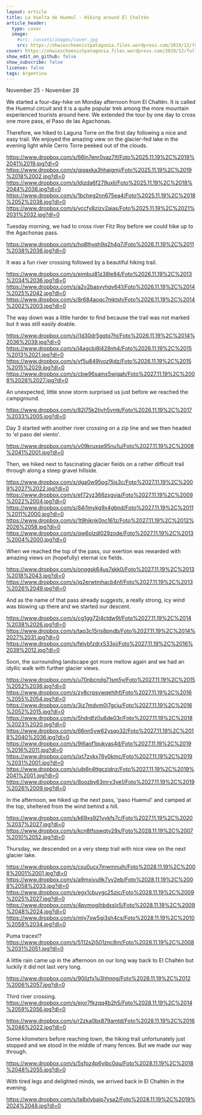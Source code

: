 ```yaml
---
layout: article
title: La Vuelta de Huemul - Hiking around El Chaltén
article_header:
  type: cover
  image:
    #src: /assets/images/cover.jpg
    src: https://ohwieschoenistpatagonia.files.wordpress.com/2019/12/fullsizerender_ezy-watermark_30-11-2019_06-25-09am.jpg
cover: https://ohwieschoenistpatagonia.files.wordpress.com/2019/12/fullsizerender_ezy-watermark_30-11-2019_06-25-09am.jpg
show_edit_on_github: false
show_subscribe: false
license: false
tags: Argentina
---
```


November 25 - November 28

We started a four-day-hike on Monday afternoon from El Chaltén. It is called the Huemul circuit and it is a quite popular trek among the more mountain experienced tourists around here. We extended the tour by one day to cross one more pass, el Paso de las Agachonas.

<!--more-->

Therefore, we hiked to Laguna Torre on the first day following a nice and easy trail. We enjoyed the amazing view on the glacier-fed lake in the evening light while Cerro Torre peeked out of the clouds.

https://www.dropbox.com/s/66ln7enr0vaz7lf/Foto%2025.11.19%2C%2019%2041%2019.jpg?dl=0
https://www.dropbox.com/s/giqaxka3hhajgmj/Foto%2025.11.19%2C%2019%2018%2002.jpg?dl=0
https://www.dropbox.com/s/ldjzda6f279uxli/Foto%2025.11.19%2C%2018%2044%2036.jpg?dl=0
https://www.dropbox.com/s/1bcheg2nn675ea4/Foto%2025.11.19%2C%2018%2052%2038.jpg?dl=0
https://www.dropbox.com/s/yccfy8zizv2aias/Foto%2025.11.19%2C%2021%2031%2032.jpg?dl=0

Tuesday morning, we had to cross river Fitz Roy before we could hike up to the Agachonas pass.

https://www.dropbox.com/s/hq8lhyqh9q2h4q7/Foto%2026.11.19%2C%2011%2038%2036.jpg?dl=0

It was a fun river crossing followed by a beautiful hiking trail.

https://www.dropbox.com/s/eimbuj81z38le84/Foto%2026.11.19%2C%2013%2034%2036.jpg?dl=0
https://www.dropbox.com/s/a2v2basvyhqv641/Foto%2026.11.19%2C%2014%2025%2042.jpg?dl=0
https://www.dropbox.com/s/8r684aoqc7mktsh/Foto%2026.11.19%2C%2014%2002%2003.jpg?dl=0

The way down was a little harder to find because the trail was not marked but it was still easily doable.

https://www.dropbox.com/s/i1d30dr5gqtq7hi/Foto%2026.11.19%2C%2014%2036%2039.jpg?dl=0
https://www.dropbox.com/s/l4agcbi8l428nh4/Foto%2026.11.19%2C%2015%2013%2021.jpg?dl=0
https://www.dropbox.com/s/vf5u849lvoz9idz/Foto%2026.11.19%2C%2015%2015%2029.jpg?dl=0
https://www.dropbox.com/s/cbw96samx5wigah/Foto%2027.11.19%2C%2008%2026%2027.jpg?dl=0

An unexpected, little snow storm surprised us just before we reached the campground.

https://www.dropbox.com/s/82l75k2tjvh5vmk/Foto%2026.11.19%2C%2017%2033%2005.jpg?dl=0

Day 3 started with another river crossing on a zip line and we then headed to 'el paso del viento'.

https://www.dropbox.com/s/v09kruxse95nu1u/Foto%2027.11.19%2C%2008%2041%2001.jpg?dl=0

Then, we hiked next to fascinating glacier fields on a rather difficult trail through along a steep gravel hillside.

https://www.dropbox.com/s/dga0w95pg75js3c/Foto%2027.11.19%2C%2009%2027%2022.jpg?dl=0
https://www.dropbox.com/s/ef72yz366zsgvia/Foto%2027.11.19%2C%2009%2022%2004.jpg?dl=0
https://www.dropbox.com/s/84i1mykg9x4gbnd/Foto%2027.11.19%2C%2011%2011%2000.jpg?dl=0
https://www.dropbox.com/s/1t9hiknk0nc161z/Foto%2027.11.19%2C%2012%2026%2058.jpg?dl=0
https://www.dropbox.com/s/qw6olzdl029zode/Foto%2027.11.19%2C%2013%2004%2000.jpg?dl=0

When we reached the top of the pass, our exertion was rewarded with amazing views on (hopefully) eternal ice fields.

https://www.dropbox.com/s/onqgsk64us7skk0/Foto%2027.11.19%2C%2013%2018%2043.jpg?dl=0
https://www.dropbox.com/s/jq2erwtmhacb4nf/Foto%2027.11.19%2C%2013%2026%2049.jpg?dl=0

And as the name of that pass already suggests, a really strong, icy wind was blowing up there and we started our descent.

https://www.dropbox.com/s/cg1gg72i4ctdw9l/Foto%2027.11.19%2C%2014%2038%2026.jpg?dl=0
https://www.dropbox.com/s/tap3c15ris8pndb/Foto%2027.11.19%2C%2014%2027%2031.jpg?dl=0
https://www.dropbox.com/s/felvbfzdrx533xj/Foto%2027.11.19%2C%2016%2039%2012.jpg?dl=0

Soon, the surrounding landscape got more mellow again and we had an idyllic walk with further glacier views.

https://www.dropbox.com/s/u70nbcndg71sm5y/Foto%2027.11.19%2C%2015%2052%2036.jpg?dl=0
https://www.dropbox.com/s/zy8crpsvwqehlhf/Foto%2027.11.19%2C%2016%2055%2054.jpg?dl=0
https://www.dropbox.com/s/3iz7mdvm0j7gcju/Foto%2027.11.19%2C%2016%2052%2015.jpg?dl=0
https://www.dropbox.com/s/5hdrdfz0u6de03r/Foto%2027.11.19%2C%2018%2023%2020.jpg?dl=0
https://www.dropbox.com/s/66nn5yw62ysqo32/Foto%2027.11.19%2C%2018%2040%2036.jpg?dl=0
https://www.dropbox.com/s/9i6aof1qukvas4d/Foto%2027.11.19%2C%2019%2016%2011.jpg?dl=0
https://www.dropbox.com/s/ixt7zvkx76y0kmc/Foto%2027.11.19%2C%2019%2031%2001.jpg?dl=0
https://www.dropbox.com/s/uib6n4ttgczidnz/Foto%2027.11.19%2C%2019%2041%2001.jpg?dl=0
https://www.dropbox.com/s/8oozby63mrv3ye1/Foto%2027.11.19%2C%2019%2026%2009.jpg?dl=0

In the afternoon, we hiked up the next pass, 'paso Huemul' and camped at the top, sheltered from the wind behind a hill.

https://www.dropbox.com/s/k69xs921yykfs7c/Foto%2027.11.19%2C%2020%2037%2027.jpg?dl=0
https://www.dropbox.com/s/kcn8tfsswqtv29x/Foto%2028.11.19%2C%2007%2010%2052.jpg?dl=0

Thursday, we descended on a very steep trail with nice view on the next glacier lake.

https://www.dropbox.com/s/cxu0ucx7mwmnuih/Foto%2028.11.19%2C%2008%2001%2001.jpg?dl=0
https://www.dropbox.com/s/a9mxivu9k7vv2eb/Foto%2028.11.19%2C%2008%2058%2033.jpg?dl=0
https://www.dropbox.com/s/egx1cbuygc25zic/Foto%2028.11.19%2C%2009%2025%2027.jpg?dl=0
https://www.dropbox.com/s/4pvmogihbdxslx5/Foto%2028.11.19%2C%2009%2048%2024.jpg?dl=0
https://www.dropbox.com/s/mly7xw5gi3sh4cs/Foto%2028.11.19%2C%2010%2058%2034.jpg?dl=0

Puma traces!?
https://www.dropbox.com/s/5112s2j501znc8m/Foto%2028.11.19%2C%2008%2031%2051.jpg?dl=0

A little rain came up in the afternoon on our long way back to El Chaltén but luckily it did not last very long.

https://www.dropbox.com/s/90ilzfx1u3hhnng/Foto%2028.11.19%2C%2012%2006%2057.jpg?dl=0

Third river crossing.
https://www.dropbox.com/s/ejor7fkzqq4b2h5/Foto%2028.11.19%2C%2014%2059%2056.jpg?dl=0

https://www.dropbox.com/s/r2zka0bx879amtd/Foto%2028.11.19%2C%2016%2046%2022.jpg?dl=0

Some kilometers before reaching town, the hiking trail unfortunately just stopped and we stood in the middle of many fences. But we made our way through.

https://www.dropbox.com/s/5sfpz4p6yjbc0qu/Foto%2028.11.19%2C%2018%2048%2055.jpg?dl=0

With tired legs and delighted minds, we arrived back in El Chaltén in the evening.

https://www.dropbox.com/s/ta8xlvbaip7vsa2/Foto%2028.11.19%2C%2019%2024%2048.jpg?dl=0